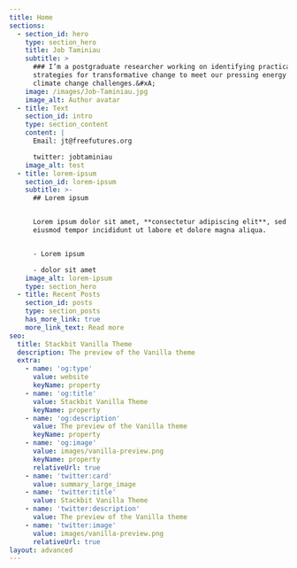 ```yaml
---
title: Home
sections:
  - section_id: hero
    type: section_hero
    title: Job Taminiau
    subtitle: >
      ### I’m a postgraduate researcher working on identifying practical
      strategies for transformative change to meet our pressing energy and
      climate change challenges.&#xA;
    image: /images/Job-Taminiau.jpg
    image_alt: Author avatar
  - title: Text
    section_id: intro
    type: section_content
    content: |
      Email: jt@freefutures.org

      twitter: jobtaminiau
    image_alt: test
  - title: lorem-ipsum
    section_id: lorem-ipsum
    subtitle: >-
      ## Lorem ipsum


      Lorem ipsum dolor sit amet, **consectetur adipiscing elit**, sed do
      eiusmod tempor incididunt ut labore et dolore magna aliqua.


      - Lorem ipsum

      - dolor sit amet
    image_alt: lorem-ipsum
    type: section_hero
  - title: Recent Posts
    section_id: posts
    type: section_posts
    has_more_link: true
    more_link_text: Read more
seo:
  title: Stackbit Vanilla Theme
  description: The preview of the Vanilla theme
  extra:
    - name: 'og:type'
      value: website
      keyName: property
    - name: 'og:title'
      value: Stackbit Vanilla Theme
      keyName: property
    - name: 'og:description'
      value: The preview of the Vanilla theme
      keyName: property
    - name: 'og:image'
      value: images/vanilla-preview.png
      keyName: property
      relativeUrl: true
    - name: 'twitter:card'
      value: summary_large_image
    - name: 'twitter:title'
      value: Stackbit Vanilla Theme
    - name: 'twitter:description'
      value: The preview of the Vanilla theme
    - name: 'twitter:image'
      value: images/vanilla-preview.png
      relativeUrl: true
layout: advanced
---
```

